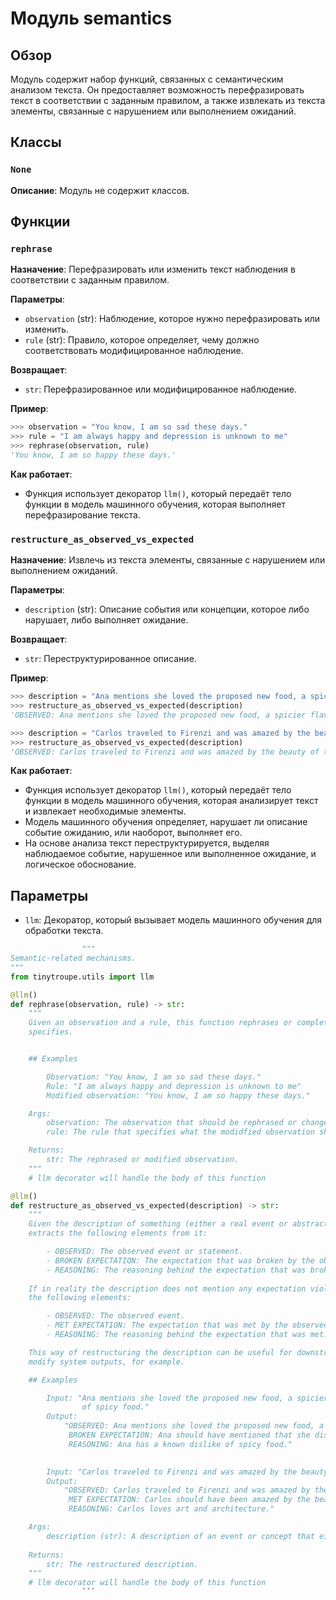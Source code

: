 # Модуль semantics

## Обзор

Модуль содержит набор функций, связанных с семантическим анализом текста. Он предоставляет возможность перефразировать текст в соответствии с заданным правилом, а также извлекать из текста элементы, связанные с нарушением или выполнением ожиданий.

## Классы

### `None`

**Описание**: Модуль не содержит классов. 

## Функции

### `rephrase`

**Назначение**: Перефразировать или изменить текст наблюдения в соответствии с заданным правилом.

**Параметры**:
- `observation` (str): Наблюдение, которое нужно перефразировать или изменить. 
- `rule` (str): Правило, которое определяет, чему должно соответствовать модифицированное наблюдение.

**Возвращает**:
- `str`: Перефразированное или модифицированное наблюдение.

**Пример**:

```python
>>> observation = "You know, I am so sad these days."
>>> rule = "I am always happy and depression is unknown to me"
>>> rephrase(observation, rule)
'You know, I am so happy these days.'
```

**Как работает**:

- Функция использует декоратор `llm()`, который передаёт тело функции в модель машинного обучения, которая выполняет перефразирование текста.

### `restructure_as_observed_vs_expected`

**Назначение**: Извлечь из текста элементы, связанные с нарушением или выполнением ожиданий. 

**Параметры**:
- `description` (str): Описание события или концепции, которое либо нарушает, либо выполняет ожидание.

**Возвращает**:
- `str`: Переструктурированное описание.

**Пример**:

```python
>>> description = "Ana mentions she loved the proposed new food, a spicier flavor of gazpacho. However, this goes agains her known dislike of spicy food."
>>> restructure_as_observed_vs_expected(description)
'OBSERVED: Ana mentions she loved the proposed new food, a spicier flavor of gazpacho.\nBROKEN EXPECTATION: Ana should have mentioned that she disliked the proposed spicier gazpacho.\nREASONING: Ana has a known dislike of spicy food.'

>>> description = "Carlos traveled to Firenzi and was amazed by the beauty of the city. This was in line with his love for art and architecture."
>>> restructure_as_observed_vs_expected(description)
'OBSERVED: Carlos traveled to Firenzi and was amazed by the beauty of the city.\nMET EXPECTATION: Carlos should have been amazed by the beauty of the city.\nREASONING: Carlos loves art and architecture.'
```

**Как работает**:

- Функция использует декоратор `llm()`, который передаёт тело функции в модель машинного обучения, которая анализирует текст и извлекает необходимые элементы.
- Модель машинного обучения определяет, нарушает ли описание событие ожиданию, или наоборот, выполняет его.
- На основе анализа текст переструктурируется, выделяя наблюдаемое событие, нарушенное или выполненное ожидание, и логическое обоснование.

## Параметры

- `llm`: Декоратор, который вызывает модель машинного обучения для обработки текста.

```python
                """
Semantic-related mechanisms.
"""
from tinytroupe.utils import llm

@llm()
def rephrase(observation, rule) -> str:
    """
    Given an observation and a rule, this function rephrases or completely changes the observation in accordance with what the rule
    specifies.


    ## Examples

        Observation: "You know, I am so sad these days."
        Rule: "I am always happy and depression is unknown to me"
        Modified observation: "You know, I am so happy these days."

    Args:
        observation: The observation that should be rephrased or changed. Something that is said or done, or a description of events or facts.
        rule: The rule that specifies what the modidfied observation should comply with.        

    Returns:
        str: The rephrased or modified observation.
    """
    # llm decorator will handle the body of this function

@llm()
def restructure_as_observed_vs_expected(description) -> str:
    """
    Given the description of something (either a real event or abstract concept), but that violates an expectation, this function 
    extracts the following elements from it:

        - OBSERVED: The observed event or statement.
        - BROKEN EXPECTATION: The expectation that was broken by the observed event.
        - REASONING: The reasoning behind the expectation that was broken.
    
    If in reality the description does not mention any expectation violation, then the function should instead extract
    the following elements:

        - OBSERVED: The observed event.
        - MET EXPECTATION: The expectation that was met by the observed event.
        - REASONING: The reasoning behind the expectation that was met.

    This way of restructuring the description can be useful for downstream processing, making it easier to analyze or
    modify system outputs, for example.

    ## Examples

        Input: "Ana mentions she loved the proposed new food, a spicier flavor of gazpacho. However, this goes agains her known dislike
                of spicy food."
        Output: 
            "OBSERVED: Ana mentions she loved the proposed new food, a spicier flavor of gazpacho.
             BROKEN EXPECTATION: Ana should have mentioned that she disliked the proposed spicier gazpacho.
             REASONING: Ana has a known dislike of spicy food."

             
        Input: "Carlos traveled to Firenzi and was amazed by the beauty of the city. This was in line with his love for art and architecture."
        Output: 
            "OBSERVED: Carlos traveled to Firenzi and was amazed by the beauty of the city.
             MET EXPECTATION: Carlos should have been amazed by the beauty of the city.
             REASONING: Carlos loves art and architecture."

    Args:
        description (str): A description of an event or concept that either violates or meets an expectation.
    
    Returns:
        str: The restructured description.
    """
    # llm decorator will handle the body of this function
                ```